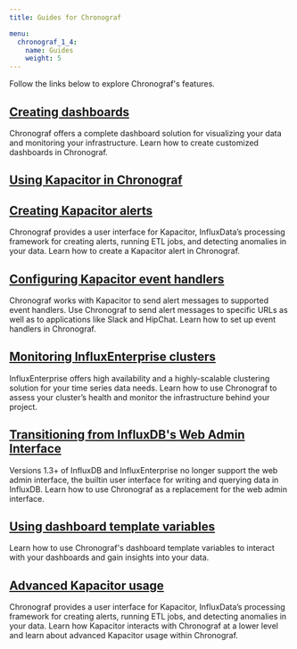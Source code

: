 ```yaml
---
title: Guides for Chronograf

menu:
  chronograf_1_4:
    name: Guides
    weight: 5
---
```


Follow the links below to explore Chronograf's features.

## [Creating dashboards](/chronograf/latest/guides/create-a-dashboard/)
Chronograf offers a complete dashboard solution for visualizing your data and monitoring your infrastructure.
Learn how to create customized dashboards in Chronograf.

## [Using Kapacitor in Chronograf](/chronograf/latest/guides/kapa-and-chrono/)

## [Creating Kapacitor alerts](/chronograf/latest/guides/create-a-kapacitor-alert/)
Chronograf provides a user interface for Kapacitor, InfluxData’s processing framework for creating alerts, running ETL jobs, and detecting anomalies in your data.
Learn how to create a Kapacitor alert in Chronograf.

## [Configuring Kapacitor event handlers](/chronograf/latest/guides/configure-kapacitor-event-handlers/)
Chronograf works with Kapacitor to send alert messages to supported event handlers.
Use Chronograf to send alert messages to specific URLs as well as to applications like Slack and HipChat.
Learn how to set up event handlers in Chronograf.

## [Monitoring InfluxEnterprise clusters](/chronograf/latest/guides/monitoring-influxenterprise-clusters/)
InfluxEnterprise offers high availability and a highly-scalable clustering solution for your time series data needs.
Learn how to use Chronograf to assess your cluster’s health and monitor the infrastructure behind your project.

## [Transitioning from InfluxDB's Web Admin Interface](/chronograf/latest/guides/transition-web-admin-interface/)
Versions 1.3+ of InfluxDB and InfluxEnterprise no longer support the web admin interface, the builtin user interface for writing and querying data in InfluxDB.
Learn how to use Chronograf as a replacement for the web admin interface.

## [Using dashboard template variables](/chronograf/latest/guides/dashboard-template-variables/)
Learn how to use Chronograf's dashboard template variables to interact with your dashboards and gain insights into your data.

## [Advanced Kapacitor usage](/chronograf/latest/guides/advanced-kapacitor/)
Chronograf provides a user interface for Kapacitor, InfluxData’s processing framework for creating alerts, running ETL jobs, and detecting anomalies in your data.
Learn how Kapacitor interacts with Chronograf at a lower level and learn about advanced Kapacitor usage within Chronograf.
